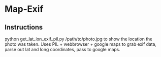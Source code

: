 # Map-Exif

## Instructions

python get_lat_lon_exif_pil.py /path/to/photo.jpg to show the location the photo was taken. Uses PIL + webbrowser + google maps to grab exif data, parse out lat and long coordinates, pass to google maps.